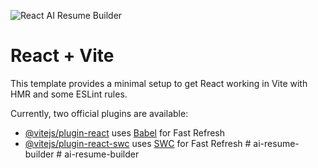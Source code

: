 ![React AI Resume Builder](https://github.com/rrs301/AI-Resume-Builder/assets/20216436/0a78231c-754e-4f2e-94b0-ae9474cbf613)

# React + Vite

This template provides a minimal setup to get React working in Vite with HMR and some ESLint rules.

Currently, two official plugins are available:

- [@vitejs/plugin-react](https://github.com/vitejs/vite-plugin-react/blob/main/packages/plugin-react/README.md) uses [Babel](https://babeljs.io/) for Fast Refresh
- [@vitejs/plugin-react-swc](https://github.com/vitejs/vite-plugin-react-swc) uses [SWC](https://swc.rs/) for Fast Refresh
#   a i - r e s u m e - b u i l d e r  
 #   a i - r e s u m e - b u i l d e r  
 